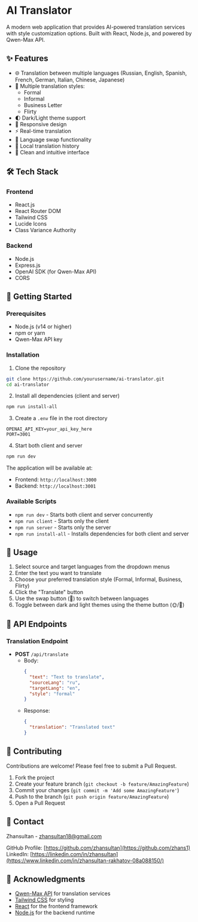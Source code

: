 # AI Translator

A modern web application that provides AI-powered translation services with style customization options. Built with React, Node.js, and powered by Qwen-Max API.

## ✨ Features

- 🌐 Translation between multiple languages (Russian, English, Spanish, French, German, Italian, Chinese, Japanese)
- 🎨 Multiple translation styles:
  - Formal
  - Informal
  - Business Letter
  - Flirty
- 🌓 Dark/Light theme support
- 📱 Responsive design
- ⚡ Real-time translation
- 🔄 Language swap functionality
- 💾 Local translation history
- 🎯 Clean and intuitive interface

## 🛠️ Tech Stack

### Frontend
- React.js
- React Router DOM
- Tailwind CSS
- Lucide Icons
- Class Variance Authority

### Backend
- Node.js
- Express.js
- OpenAI SDK (for Qwen-Max API)
- CORS

## 🚀 Getting Started

### Prerequisites
- Node.js (v14 or higher)
- npm or yarn
- Qwen-Max API key

### Installation

1. Clone the repository
```bash
git clone https://github.com/yourusername/ai-translator.git
cd ai-translator
```

2. Install all dependencies (client and server)
```bash
npm run install-all
```

3. Create a `.env` file in the root directory
```
OPENAI_API_KEY=your_api_key_here
PORT=3001
```

4. Start both client and server
```bash
npm run dev
```

The application will be available at:
- Frontend: `http://localhost:3000`
- Backend: `http://localhost:3001`

### Available Scripts

- `npm run dev` - Starts both client and server concurrently
- `npm run client` - Starts only the client
- `npm run server` - Starts only the server
- `npm run install-all` - Installs dependencies for both client and server

## 📝 Usage

1. Select source and target languages from the dropdown menus
2. Enter the text you want to translate
3. Choose your preferred translation style (Formal, Informal, Business, Flirty)
4. Click the "Translate" button
5. Use the swap button (🔄) to switch between languages
6. Toggle between dark and light themes using the theme button (🌞/🌙)

## 🎯 API Endpoints

### Translation Endpoint
- **POST** `/api/translate`
  - Body:
    ```json
    {
      "text": "Text to translate",
      "sourceLang": "ru",
      "targetLang": "en",
      "style": "formal"
    }
    ```
  - Response:
    ```json
    {
      "translation": "Translated text"
    }
    ```

## 🤝 Contributing

Contributions are welcome! Please feel free to submit a Pull Request.

1. Fork the project
2. Create your feature branch (`git checkout -b feature/AmazingFeature`)
3. Commit your changes (`git commit -m 'Add some AmazingFeature'`)
4. Push to the branch (`git push origin feature/AmazingFeature`)
5. Open a Pull Request

## 📧 Contact

Zhansultan - zhansultan18@gmail.com

GitHub Profile: [https://github.com/zhansultan](https://github.com/zhans1)
LinkedIn: [https://linkedin.com/in/zhansultan](https://www.linkedin.com/in/zhansultan-rakhatov-08a088150/)

## 🙏 Acknowledgments

- [Qwen-Max API](https://www.alibabacloud.com/product/machine-learning) for translation services
- [Tailwind CSS](https://tailwindcss.com) for styling
- [React](https://reactjs.org) for the frontend framework
- [Node.js](https://nodejs.org) for the backend runtime
